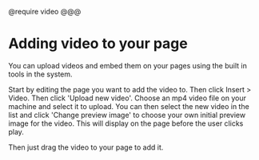 @require video
@@@

# Adding video to your page

You can upload videos and embed them on your pages using the built in tools in the system. 

Start by editing the page you want to add the video to. Then click Insert > Video. Then click 'Upload new video'. Choose an mp4 video file on your machine and select it to upload. You can then select the new video in the list and click 'Change preview image' to choose your own initial preview image for the video. This will display on the page before the user clicks play. 

Then just drag the video to your page to add it. 